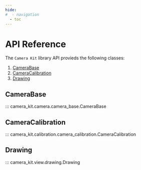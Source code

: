 ```yaml
---
hide:
#  - navigation
  - toc
---
```


# API Reference

The `Camera Kit` library API provieds the following classes:

1. [CameraBase](#CameraBase)
2. [CameraCalibration](#CameraCalibration)
3. [Drawing](#Drawing)


## CameraBase
::: camera_kit.camera.camera_base.CameraBase

## CameraCalibration
::: camera_kit.calibration.camera_calibration.CameraCalibration

## Drawing
::: camera_kit.view.drawing.Drawing
